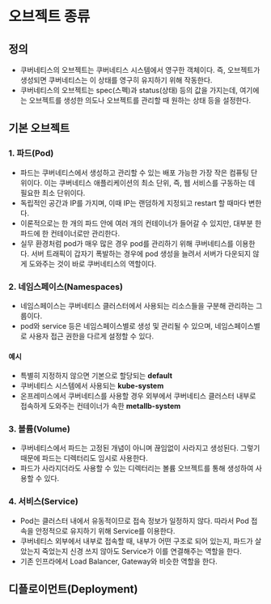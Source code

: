 # 오브젝트 종류

## 정의
- 쿠버네티스의 오브젝트는 쿠버네티스 시스템에서 영구한 객체이다. 즉, 오브젝트가 생성되면 쿠버네티스는 이 상태를 영구히 유지하기 위해 작동한다.
- 쿠버네티스의 오브젝트는 spec(스펙)과 status(상태) 등의 값을 가지는데, 여기에는 오브젝트를 생성한 의도나 오브젝트를 관리할 때 원하는 상태 등을 설정한다.

## 기본 오브젝트
### 1. 파드(Pod)
- 파드는 쿠버네티스에서 생성하고 관리할 수 있는 배포 가능한 가장 작은 컴퓨팅 단위이다. 이는 쿠버네티스 애플리케이션의 최소 단위, 즉, 웹 서비스를 구동하는 데 필요한 최소 단위이다.
- 독립적인 공간과 IP를 가지며, 이때 IP는 랜덤하게 지정되고 restart 할 때마다 변한다.
- 이론적으로는 한 개의 파드 안에 여러 개의 컨테이너가 들어갈 수 있지만, 대부분 한 파드에 한 컨테이너로만 관리한다.
- 실무 환경처럼 pod가 매우 많은 경우 pod를 관리하기 위해 쿠버네티스를 이용한다. 서버 트래픽이 갑자기 폭발하는 경우에 pod 생성을 늘려서 서버가 다운되지 않게 도와주는 것이 바로 쿠버네티스의 역할이다.

### 2. 네임스페이스(Namespaces)
- 네임스페이스는 쿠버네티스 클러스터에서 사용되는 리소스들을 구분해 관리하는 그룹이다.
- pod와 service 등은 네임스페이스별로 생성 및 관리될 수 있으며, 네임스페이스별로 사용자 접근 권한을 다르게 설정할 수 있다.

#### 예시
- 특별히 지정하지 않으면 기본으로 할당되는 __default__
- 쿠버네티스 시스템에서 사용되는 __kube-system__
- 온프레미스에서 쿠버네티스를 사용할 경우 외부에서 쿠버네티스 클러스터 내부로 접속하게 도와주는 컨테이너가 속한 __metallb-system__

### 3. 볼륨(Volume)
- 쿠버네티스에서 파드는 고정된 개념이 아니며 끊임없이 사라지고 생성된다. 그렇기 때문에 파드는 디렉터리도 임시로 사용한다.
- 파드가 사라지더라도 사용할 수 있는 디렉터리는 볼륨 오브젝트를 통해 생성하여 사용할 수 있다.

### 4. 서비스(Service)
- Pod는 클러스터 내에서 유동적이므로 접속 정보가 일정하지 않다. 따라서 Pod 접속을 안정적으로 유지하기 위해 Service를 이용한다.
- 쿠버네티스 외부에서 내부로 접속할 때, 내부가 어떤 구조로 되어 있는지, 파드가 살았는지 죽었는지 신경 쓰지 않아도 Service가 이를 연결해주는 역할을 한다.
- 기존 인프라에서 Load Balancer, Gateway와 비슷한 역할을 한다.

## 디플로이먼트(Deployment)




